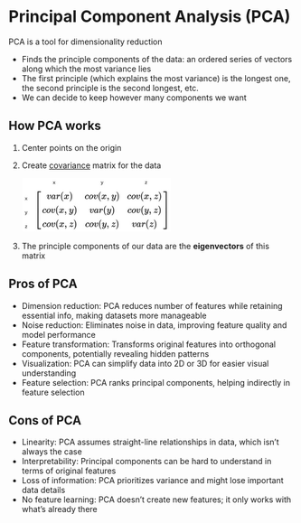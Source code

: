 # Principal Component Analysis (PCA)

PCA is a tool for dimensionality reduction

- Finds the principle components of the data: an ordered series of vectors along which the most variance lies
- The first principle (which explains the most variance) is the longest one, the second principle is the second longest, etc.
- We can decide to keep however many components we want

## How PCA works

1. Center points on the origin
2. Create [covariance](Covariance.md) matrix for the data
    
    ![Covariance matrix](cov_matrix.png)
    
3. The principle components of our data are the **eigenvectors** of this matrix

## Pros of PCA

- Dimension reduction: PCA reduces number of features while retaining essential info, making datasets more manageable
- Noise reduction: Eliminates noise in data, improving feature quality and model performance
- Feature transformation: Transforms original features into orthogonal components, potentially revealing hidden patterns
- Visualization: PCA can simplify data into 2D or 3D for easier visual understanding
- Feature selection: PCA ranks principal components, helping indirectly in feature selection

## Cons of PCA

- Linearity: PCA assumes straight-line relationships in data, which isn’t always the case
- Interpretability: Principal components can be hard to understand in terms of original features
- Loss of information: PCA prioritizes variance and might lose important data details
- No feature learning: PCA doesn’t create new features; it only works with what’s already there